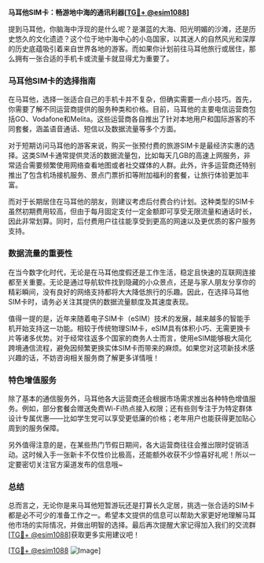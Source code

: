 **马耳他SIM卡：畅游地中海的通讯利器[[TG💪+ @esim1088](https://t.me/s/esim1088)]**

提到马耳他，你脑海中浮现的是什么呢？是湛蓝的大海、阳光明媚的沙滩，还是历史悠久的文化遗迹？这个位于地中海中心的小岛国家，以其迷人的自然风光和深厚的历史底蕴吸引着来自世界各地的游客。而如果你计划前往马耳他旅行或居住，那么拥有一张合适的手机卡或流量卡就显得尤为重要了。

### 马耳他SIM卡的选择指南

在马耳他，选择一张适合自己的手机卡并不复杂，但确实需要一点小技巧。首先，你需要了解不同运营商提供的服务种类和价格。目前，马耳他的主要电信运营商包括GO、Vodafone和Melita。这些运营商各自推出了针对本地用户和国际游客的不同套餐，涵盖语音通话、短信以及数据流量等多个方面。

对于短期访问马耳他的游客来说，购买一张预付费的旅游SIM卡是最经济实惠的选择。这类SIM卡通常提供灵活的数据流量包，比如每天几GB的高速上网服务，非常适合需要频繁使用网络查看地图或者社交媒体的人群。此外，许多运营商还特别推出了包含机场接机服务、景点门票折扣等附加福利的套餐，让旅行体验更加丰富。

而对于长期居住在马耳他的朋友，则建议考虑后付费合约计划。这种类型的SIM卡虽然初期费用较高，但由于每月固定支付一定金额即可享受无限流量和通话时长，因此非常划算。同时，后付费用户往往能享受到更高的网速以及更优质的客户服务支持。

### 数据流量的重要性

在当今数字化时代，无论是在马耳他度假还是工作生活，稳定且快速的互联网连接都至关重要。无论是通过导航软件找到隐藏的小众景点，还是与家人朋友分享你的精彩瞬间，没有良好的网络支持都将大大降低旅行的乐趣。因此，在选择马耳他SIM卡时，请务必关注其提供的数据流量额度及其速度表现。

值得一提的是，近年来随着电子SIM卡（eSIM）技术的发展，越来越多的智能手机开始支持这一功能。相较于传统物理SIM卡，eSIM具有体积小巧、无需更换卡片等诸多优势。对于经常往返多个国家的商务人士而言，使用eSIM能够极大简化跨境通信流程，避免因频繁更换实体SIM卡而带来的麻烦。如果您对这项新技术感兴趣的话，不妨咨询相关服务商了解更多详情哦！

### 特色增值服务

除了基本的通信服务外，马耳他各大运营商还会根据市场需求推出各种特色增值服务。例如，部分套餐会赠送免费Wi-Fi热点接入权限；还有些则专注于为特定群体设计专属优惠——比如学生党可以享受更低廉的价格；老年用户也能获得更加贴心周到的服务保障。

另外值得注意的是，在某些热门节假日期间，各大运营商往往会推出限时促销活动。这时候入手一张新卡不仅性价比极高，还能额外收获不少惊喜好礼呢！所以一定要密切关注官方渠道发布的信息哦~

### 总结

总而言之，无论你是来马耳他短暂游玩还是打算长久定居，挑选一张合适的SIM卡都是必不可少的准备工作之一。希望本文提供的信息可以帮助大家更好地理解马耳他市场的实际情况，并做出明智的选择。最后再次提醒大家记得加入我们的交流群[[TG💪+ @esim1088](https://t.me/s/esim1088)]获取更多实用建议吧！

[[TG💪+ @esim1088](https://t.me/s/esim1088) ![Image](https://i.postimg.cc/4NQfJmqS/Snipaste-2025-05-13-00-14-12.png)]